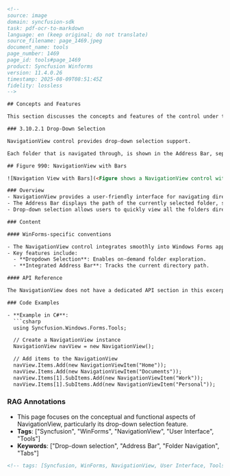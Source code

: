```html
<!-- 
source: image
domain: syncfusion-sdk
task: pdf-ocr-to-markdown
language: en (keep original; do not translate)
source_filename: page_1469.jpeg
document_name: tools
page_number: 1469
page_id: tools#page_1469
product: Syncfusion Winforms
version: 11.4.0.26
timestamp: 2025-08-09T08:51:45Z
fidelity: lossless
--> 

## Concepts and Features

This section discusses the concepts and features of the control under the following topics:

### 3.10.2.1 Drop-Down Selection

NavigationView control provides drop-down selection support.

Each folder that is navigated through, is shown in the Address Bar, separated by a Forward Arrow. Clicking on this arrow, will show a drop-down list, displaying all the folders directly below the one you have opened.

## Figure 990: NavigationView with Bars

![Navigation View with Bars](<Figure shows a NavigationView control with an address bar indicating navigation path through folders: "MyComputer", "LocalDisk:C", and "Program Files." (Reference: Source image’s Figure 990)>)

### Overview
- NavigationView provides a user-friendly interface for navigating directories and files.
- The Address Bar displays the path of the currently selected folder, separated by Forward Arrows.
- Drop-down selection allows users to quickly view all the folders directly beneath the currently open one.

### Content

#### WinForms-specific conventions

- The NavigationView control integrates smoothly into Windows Forms applications, offering a native-like directory navigation experience.
- Key features include:
  - **Dropdown Selection**: Enables on-demand folder exploration.
  - **Integrated Address Bar**: Tracks the current directory path.

#### API Reference

The NavigationView does not have a dedicated API section in this excerpt, but the control is typically interacted with through properties like `AddressBar`, `SelectedItem`, and `Collection` to manage and visualize navigation.

### Code Examples

- **Example in C#**:
  ```csharp
  using Syncfusion.Windows.Forms.Tools;

  // Create a NavigationView instance
  NavigationView navView = new NavigationView();

  // Add items to the NavigationView
  navView.Items.Add(new NavigationViewItem("Home"));
  navView.Items.Add(new NavigationViewItem("Documents"));
  navView.Items[1].SubItems.Add(new NavigationViewItem("Work"));
  navView.Items[1].SubItems.Add(new NavigationViewItem("Personal"));
  ```

### RAG Annotations

- This page focuses on the conceptual and functional aspects of NavigationView, particularly its drop-down selection feature.
- **Tags**: ["Syncfusion", "WinForms", "NavigationView", "User Interface", "Tools"]
- **Keywords**: ["Drop-down selection", "Address Bar", "Folder Navigation", "Tabs"]

```html
<!-- tags: [Syncfusion, WinForms, NavigationView, User Interface, Tools] keywords: [Drop-down selection, Address Bar, Folder Navigation, Tools] -->
``` 
```